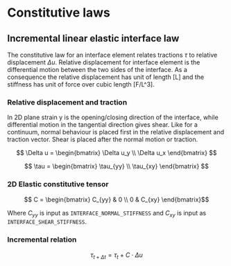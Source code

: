 # Constitutive laws


## Incremental linear elastic interface law
The constitutive law for an interface element relates tractions $\tau$ to relative displacement $\Delta u$.
Relative displacement for interface element is the differential motion between the two sides of the interface. As a
consequence the relative displacement has unit of length [L] and the stiffness has unit of force over cubic length [F/L^3].

### Relative displacement and traction
In 2D plane strain y is the opening/closing direction of the interface, while differential motion in the tangential direction
gives shear. Like for a continuum, normal behaviour is placed first in the relative displacement and traction vector. Shear 
is placed after the normal motion or traction.

$$ \Delta u = \begin{bmatrix} \Delta u_y \\ \Delta u_x \end{bmatrix} $$

$$ \tau = \begin{bmatrix} \tau_{yy} \\ \tau_{xy} \end{bmatrix} $$

### 2D Elastic constitutive tensor

$$ C = \begin{bmatrix} C_{yy} & 0     \\
                       0     & C_{xy} \end{bmatrix}$$

Where $C_{yy}$ is input as `INTERFACE_NORMAL_STIFFNESS` and $C_{xy}$ is input as `INTERFACE_SHEAR_STIFFNESS`.

### Incremental relation

$$ \tau_{t + \Delta t} = \tau_t + C \cdot \Delta u $$

